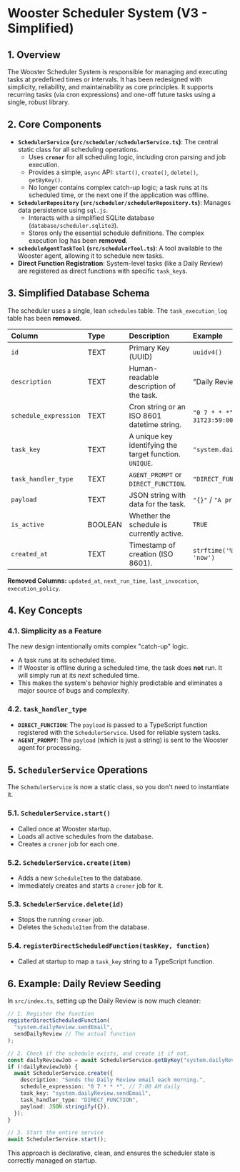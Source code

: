 # Wooster Scheduler System (V3 - Simplified)

## 1. Overview

The Wooster Scheduler System is responsible for managing and executing tasks at predefined times or intervals. It has been redesigned with simplicity, reliability, and maintainability as core principles. It supports recurring tasks (via cron expressions) and one-off future tasks using a single, robust library.

## 2. Core Components

*   **`SchedulerService` (`src/scheduler/schedulerService.ts`)**: The central static class for all scheduling operations.
    *   Uses **`croner`** for all scheduling logic, including cron parsing and job execution.
    *   Provides a simple, `async` API: `start()`, `create()`, `delete()`, `getByKey()`.
    *   No longer contains complex catch-up logic; a task runs at its scheduled time, or the next one if the application was offline.
*   **`SchedulerRepository` (`src/scheduler/schedulerRepository.ts`)**: Manages data persistence using `sql.js`.
    *   Interacts with a simplified SQLite database (`database/scheduler.sqlite3`).
    *   Stores only the essential schedule definitions. The complex execution log has been **removed**.
*   **`scheduleAgentTaskTool` (`src/schedulerTool.ts`)**: A tool available to the Wooster agent, allowing it to schedule new tasks.
*   **Direct Function Registration**: System-level tasks (like a Daily Review) are registered as direct functions with specific `task_key`s.

## 3. Simplified Database Schema

The scheduler uses a single, lean `schedules` table. The `task_execution_log` table has been **removed**.

| Column | Type | Description | Example |
| :--- | :--- | :--- | :--- |
| `id` | TEXT | Primary Key (UUID) | `uuidv4()` |
| `description` | TEXT | Human-readable description of the task. | "Daily Review Email" |
| `schedule_expression` | TEXT | Cron string or an ISO 8601 datetime string. | `"0 7 * * *"` / `"2024-12-31T23:59:00Z"` |
| `task_key` | TEXT | A unique key identifying the target function. `UNIQUE`. | `"system.dailyReview.sendEmail"` |
| `task_handler_type` | TEXT | `AGENT_PROMPT` or `DIRECT_FUNCTION`. | `"DIRECT_FUNCTION"` |
| `payload` | TEXT | JSON string with data for the task. | `"{}"` / `"A prompt for the agent"` |
| `is_active` | BOOLEAN | Whether the schedule is currently active. | `TRUE` |
| `created_at` | TEXT | Timestamp of creation (ISO 8601). | `strftime('%Y-%m-%dT%H:%M:%fZ', 'now')` |

**Removed Columns:** `updated_at`, `next_run_time`, `last_invocation`, `execution_policy`.

## 4. Key Concepts

### 4.1. Simplicity as a Feature
The new design intentionally omits complex "catch-up" logic.
*   A task runs at its scheduled time.
*   If Wooster is offline during a scheduled time, the task does **not** run. It will simply run at its *next* scheduled time.
*   This makes the system's behavior highly predictable and eliminates a major source of bugs and complexity.

### 4.2. `task_handler_type`
*   **`DIRECT_FUNCTION`**: The `payload` is passed to a TypeScript function registered with the `SchedulerService`. Used for reliable system tasks.
*   **`AGENT_PROMPT`**: The `payload` (which is just a string) is sent to the Wooster agent for processing.

## 5. `SchedulerService` Operations

The `SchedulerService` is now a static class, so you don't need to instantiate it.

### 5.1. `SchedulerService.start()`
*   Called once at Wooster startup.
*   Loads all active schedules from the database.
*   Creates a `croner` job for each one.

### 5.2. `SchedulerService.create(item)`
*   Adds a new `ScheduleItem` to the database.
*   Immediately creates and starts a `croner` job for it.

### 5.3. `SchedulerService.delete(id)`
*   Stops the running `croner` job.
*   Deletes the `ScheduleItem` from the database.

### 5.4. `registerDirectScheduledFunction(taskKey, function)`
*   Called at startup to map a `task_key` string to a TypeScript function.

## 6. Example: Daily Review Seeding

In `src/index.ts`, setting up the Daily Review is now much cleaner:

```typescript
// 1. Register the function
registerDirectScheduledFunction(
  "system.dailyReview.sendEmail", 
  sendDailyReview // The actual function
);

// 2. Check if the schedule exists, and create it if not.
const dailyReviewJob = await SchedulerService.getByKey("system.dailyReview.sendEmail");
if (!dailyReviewJob) {
  await SchedulerService.create({
    description: "Sends the Daily Review email each morning.",
    schedule_expression: "0 7 * * *", // 7:00 AM daily
    task_key: "system.dailyReview.sendEmail",
    task_handler_type: "DIRECT_FUNCTION",
    payload: JSON.stringify({}),
  });
}

// 3. Start the entire service
await SchedulerService.start();
```

This approach is declarative, clean, and ensures the scheduler state is correctly managed on startup. 